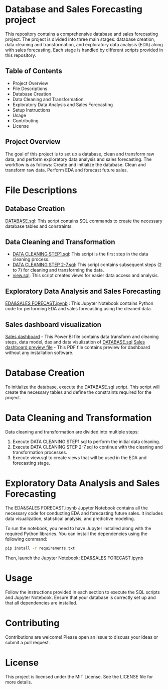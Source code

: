 # Database and Sales Forecasting project
This repository contains a comprehensive database and sales forecasting project. The project is divided into three main stages: database creation, data cleaning and transformation, and exploratory data analysis (EDA) along with sales forecasting. Each stage is handled by different scripts provided in this repository.

## Table of Contents
- Project Overview
- File Descriptions
- Database Creation
- Data Cleaning and Transformation
- Exploratory Data Analysis and Sales Forecasting
- Setup Instructions
- Usage
- Contributing
- License

## Project Overview
The goal of this project is to set up a database, clean and transform raw data, and perform exploratory data analysis and sales forecasting. The workflow is as follows:
Create and initialize the database.
Clean and transform raw data.
Perform EDA and forecast future sales.

# File Descriptions
## Database Creation
[DATABASE.sql](https://github.com/ulkar93/DATA-PROJECT/blob/main/DATABASE.sql): This script contains SQL commands to create the necessary database tables and constraints.

## Data Cleaning and Transformation
- [DATA CLEANING STEP1.sql](https://github.com/ulkar93/DATA-PROJECT/blob/main/DATA%20CLEANING%20STEP1.sql): This script is the first step in the data cleaning process.
- [DATA CLEANING STEP 2-7.sql](https://github.com/ulkar93/DATA-PROJECT/blob/main/DATA%20CLEANING%20STEP%202-7.sql): This script contains subsequent steps (2 to 7) for cleaning and transforming the data.
- [view.sql](https://github.com/ulkar93/DATA-PROJECT/blob/main/view.sql): This script creates views for easier data access and analysis.

## Exploratory Data Analysis and Sales Forecasting
[EDA&SALES FORECAST.ipynb](https://github.com/ulkar93/DATA-PROJECT/blob/main/EDA%26SALES%20FORECAST.ipynb) : This Jupyter Notebook contains Python code for performing EDA and sales forecasting using the cleaned data.

## Sales dashboard visualization
[Sales dashboard](https://github.com/ulkar93/DATA-PROJECT/blob/main/DATA%20VISUALISATION.pbix) - This Power BI file contains data transform and cleaning steps, data model, dax and data visulization of [DATABASE.sql](https://github.com/ulkar93/DATA-PROJECT/blob/main/DATABASE.sql)
[Sales dashboard preview file](https://github.com/ulkar93/DATA-PROJECT/blob/main/DATA%20VISUALISATION%20preview%20file.pdf) - This PDF file contains preview for dashboard without any installation software.


# Database Creation
To initialize the database, execute the DATABASE.sql script. This script will create the necessary tables and define the constraints required for the project.

# Data Cleaning and Transformation
Data cleaning and transformation are divided into multiple steps:
1. Execute DATA CLEANING STEP1.sql to perform the initial data cleaning.
2. Execute DATA CLEANING STEP 2-7.sql to continue with the cleaning and transformation processes.
3. Execute view.sql to create views that will be used in the EDA and forecasting stage.

# Exploratory Data Analysis and Sales Forecasting
The EDA&SALES FORECAST.ipynb Jupyter Notebook contains all the necessary code for conducting EDA and forecasting future sales. It includes data visualization, statistical analysis, and predictive modeling.

To run the notebook, you need to have Jupyter installed along with the required Python libraries. You can install the dependencies using the following command:
```bash
pip install -r requirements.txt
```
Then, launch the Jupyter Notebook:
EDA&SALES FORECAST.ipynb

# Usage
Follow the instructions provided in each section to execute the SQL scripts and Jupyter Notebook. Ensure that your database is correctly set up and that all dependencies are installed.

# Contributing
Contributions are welcome! Please open an issue to discuss your ideas or submit a pull request.

# License
This project is licensed under the MIT License. See the LICENSE file for more details.
